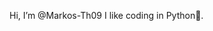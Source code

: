 Hi, I’m @Markos-Th09
I like coding in Python🐍.

<!---
Markos-Th09/Markos-Th09 is a ✨ special ✨ repository because its `README.md` (this file) appears on your GitHub profile.
You can click the Preview link to take a look at your changes.
--->
